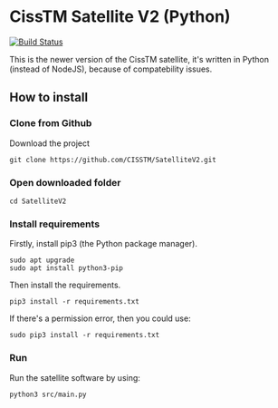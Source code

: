 # CissTM Satellite V2 (Python)
[![Build Status](https://travis-ci.com/CISSTM/SatelliteV2.svg?branch=master)](https://travis-ci.com/CISSTM/SatelliteV2)


This is the newer version of the CissTM satellite, it's written in Python (instead of NodeJS), because of compatebility issues.

## How to install
### Clone from Github
Download the project
```
git clone https://github.com/CISSTM/SatelliteV2.git
```
### Open downloaded folder
```
cd SatelliteV2
```
### Install requirements
Firstly, install pip3 (the Python package manager).
```
sudo apt upgrade
sudo apt install python3-pip
```
Then install the requirements.
```
pip3 install -r requirements.txt
```
If there's a permission error, then you could use:
```
sudo pip3 install -r requirements.txt
```
### Run
Run the satellite software by using:
```
python3 src/main.py
```

